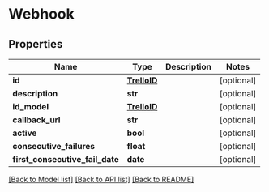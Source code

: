 # Webhook

## Properties
Name | Type | Description | Notes
------------ | ------------- | ------------- | -------------
**id** | [**TrelloID**](TrelloID.md) |  | [optional] 
**description** | **str** |  | [optional] 
**id_model** | [**TrelloID**](TrelloID.md) |  | [optional] 
**callback_url** | **str** |  | [optional] 
**active** | **bool** |  | [optional] 
**consecutive_failures** | **float** |  | [optional] 
**first_consecutive_fail_date** | **date** |  | [optional] 

[[Back to Model list]](../README.md#documentation-for-models) [[Back to API list]](../README.md#documentation-for-api-endpoints) [[Back to README]](../README.md)

